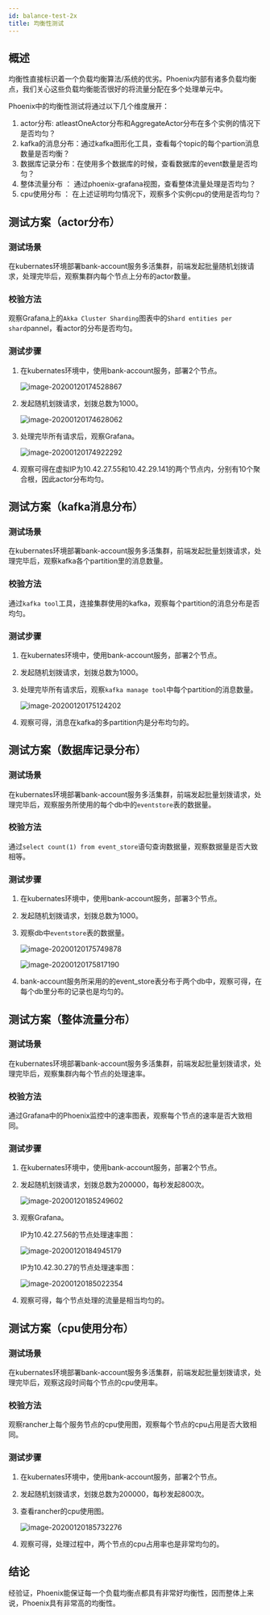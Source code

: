 ```yaml
---
id: balance-test-2x
title: 均衡性测试
---
```


## 概述

均衡性直接标识着一个负载均衡算法/系统的优劣。Phoenix内部有诸多负载均衡点，我们关心这些负载均衡能否很好的将流量分配在多个处理单元中。

Phoenix中的均衡性测试将通过以下几个维度展开：

1. actor分布: atleastOneActor分布和AggregateActor分布在多个实例的情况下是否均匀？
2. kafka的消息分布：通过kafka图形化工具，查看每个topic的每个partion消息数量是否均衡？
3. 数据库记录分布：在使用多个数据库的时候，查看数据库的event数量是否均匀？
4. 整体流量分布 ： 通过phoenix-grafana视图，查看整体流量处理是否均匀？ 
5. cpu使用分布 ： 在上述证明均匀情况下，观察多个实例cpu的使用是否均匀？

## 测试方案（actor分布）

### 测试场景

在kubernates环境部署bank-account服务多活集群，前端发起批量随机划拨请求，处理完毕后，观察集群内每个节点上分布的actor数量。

### 校验方法

观察Grafana上的`Akka Cluster Sharding`图表中的`Shard entities per shard`pannel，看actor的分布是否均匀。

### 测试步骤

1. 在kubernates环境中，使用bank-account服务，部署2个节点。

   ![image-20200120174528867](../../assets/phoenix2.x/phoenix-test/balance/image-20200120174528867.png)

2. 发起随机划拨请求，划拨总数为1000。

   ![image-20200120174628062](../../assets/phoenix2.x/phoenix-test/balance/image-20200120174628062.png)

3. 处理完毕所有请求后，观察Grafana。

   ![image-20200120174922292](../../assets/phoenix2.x/phoenix-test/balance/image-20200120174922292.png)

4. 观察可得在虚拟IP为10.42.27.55和10.42.29.141的两个节点内，分别有10个聚合根，因此actor分布均匀。

## 测试方案（kafka消息分布）

### 测试场景

在kubernates环境部署bank-account服务多活集群，前端发起批量划拨请求，处理完毕后，观察kafka各个partition里的消息数量。

### 校验方法

通过`kafka tool`工具，连接集群使用的kafka，观察每个partition的消息分布是否均匀。

### 测试步骤

1. 在kubernates环境中，使用bank-account服务，部署2个节点。

2. 发起随机划拨请求，划拨总数为1000。

3. 处理完毕所有请求后，观察`kafka manage tool`中每个partition的消息数量。

   ![image-20200120175124202](../../assets/phoenix2.x/phoenix-test/balance/image-20200120175124202.png)

4. 观察可得，消息在kafka的多partition内是分布均匀的。

## 测试方案（数据库记录分布）

### 测试场景

在kubernates环境部署bank-account服务多活集群，前端发起批量划拨请求，处理完毕后，观察服务所使用的每个db中的`eventstore`表的数据量。

### 校验方法

通过`select count(1) from event_store`语句查询数据量，观察数据量是否大致相等。

### 测试步骤

1. 在kubernates环境中，使用bank-account服务，部署3个节点。

2. 发起随机划拨请求，划拨总数为1000。

3. 观察db中`eventstore`表的数据量。

   ![image-20200120175749878](../../assets/phoenix2.x/phoenix-test/balance/image-20200120175749878.png)

   ![image-20200120175817190](../../assets/phoenix2.x/phoenix-test/balance/image-20200120175817190.png)

4. bank-account服务所采用的的event_store表分布于两个db中，观察可得，在每个db里分布的记录也是均匀的。

## 测试方案（整体流量分布）

### 测试场景

在kubernates环境部署bank-account服务多活集群，前端发起批量划拨请求，处理完毕后，观察集群内每个节点的处理速率。

### 校验方法

 通过Grafana中的Phoenix监控中的速率图表，观察每个节点的速率是否大致相同。

### 测试步骤

1. 在kubernates环境中，使用bank-account服务，部署2个节点。

2. 发起随机划拨请求，划拨总数为200000，每秒发起800次。

   ![image-20200120185249602](../../assets/phoenix2.x/phoenix-test/balance/image-20200120185249602.png)

3. 观察Grafana。

   IP为10.42.27.56的节点处理速率图：

   ![image-20200120184945179](../../assets/phoenix2.x/phoenix-test/balance/image-20200120184945179.png)

   IP为10.42.30.27的节点处理速率图：

   ![image-20200120185022354](../../assets/phoenix2.x/phoenix-test/balance/image-20200120185022354.png)

4. 观察可得，每个节点处理的流量是相当均匀的。

## 测试方案（cpu使用分布）

### 测试场景

在kubernates环境部署bank-account服务多活集群，前端发起批量划拨请求，处理完毕后，观察这段时间每个节点的cpu使用率。

### 校验方法

观察rancher上每个服务节点的cpu使用图，观察每个节点的cpu占用是否大致相同。

### 测试步骤

1. 在kubernates环境中，使用bank-account服务，部署2个节点。

2. 发起随机划拨请求，划拨总数为200000，每秒发起800次。

3. 查看rancher的cpu使用图。

   ![image-20200120185732276](../../assets/phoenix2.x/phoenix-test/balance/image-20200120185732276.png)

4. 观察可得，处理过程中，两个节点的cpu占用率也是非常均匀的。

## 结论

经验证，Phoenix能保证每一个负载均衡点都具有非常好均衡性，因而整体上来说，Phoenix具有非常高的均衡性。